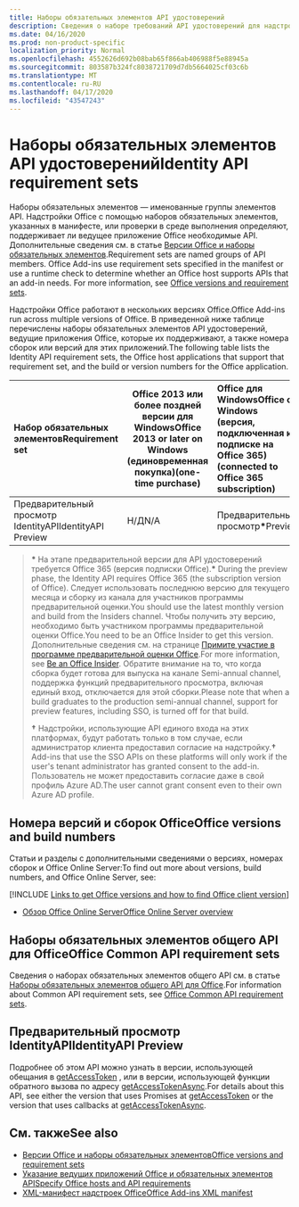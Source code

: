 ```yaml
---
title: Наборы обязательных элементов API удостоверений
description: Сведения о наборе требований API удостоверений для надстроек Office.
ms.date: 04/16/2020
ms.prod: non-product-specific
localization_priority: Normal
ms.openlocfilehash: 4552626d692b08bab65f866ab406988f5e88945a
ms.sourcegitcommit: 803587b324fc8038721709d7db5664025cf03c6b
ms.translationtype: MT
ms.contentlocale: ru-RU
ms.lasthandoff: 04/17/2020
ms.locfileid: "43547243"
---
```

# <a name="identity-api-requirement-sets"></a><span data-ttu-id="13f97-103">Наборы обязательных элементов API удостоверений</span><span class="sxs-lookup"><span data-stu-id="13f97-103">Identity API requirement sets</span></span>

<span data-ttu-id="13f97-p101">Наборы обязательных элементов — именованные группы элементов API. Надстройки Office с помощью наборов обязательных элементов, указанных в манифесте, или проверки в среде выполнения определяют, поддерживает ли ведущее приложение Office необходимые API. Дополнительные сведения см. в статье [Версии Office и наборы обязательных элементов](../../develop/office-versions-and-requirement-sets.md).</span><span class="sxs-lookup"><span data-stu-id="13f97-p101">Requirement sets are named groups of API members. Office Add-ins use requirement sets specified in the manifest or use a runtime check to determine whether an Office host supports APIs that an add-in needs. For more information, see [Office versions and requirement sets](../../develop/office-versions-and-requirement-sets.md).</span></span>

<span data-ttu-id="13f97-107">Надстройки Office работают в нескольких версиях Office.</span><span class="sxs-lookup"><span data-stu-id="13f97-107">Office Add-ins run across multiple versions of Office.</span></span> <span data-ttu-id="13f97-108">В приведенной ниже таблице перечислены наборы обязательных элементов API удостоверений, ведущие приложения Office, которые их поддерживают, а также номера сборок или версий для этих приложений.</span><span class="sxs-lookup"><span data-stu-id="13f97-108">The following table lists the Identity API requirement sets, the Office host applications that support that requirement set, and the build or version numbers for the Office application.</span></span>

|  <span data-ttu-id="13f97-109">Набор обязательных элементов</span><span class="sxs-lookup"><span data-stu-id="13f97-109">Requirement set</span></span>  | <span data-ttu-id="13f97-110">Office 2013 или более поздней версии для Windows</span><span class="sxs-lookup"><span data-stu-id="13f97-110">Office 2013 or later on Windows</span></span><br><span data-ttu-id="13f97-111">(единовременная покупка)</span><span class="sxs-lookup"><span data-stu-id="13f97-111">(one-time purchase)</span></span> | <span data-ttu-id="13f97-112">Office для Windows</span><span class="sxs-lookup"><span data-stu-id="13f97-112">Office on Windows</span></span><br><span data-ttu-id="13f97-113">(версия, подключенная к подписке на Office 365)</span><span class="sxs-lookup"><span data-stu-id="13f97-113">(connected to Office 365 subscription)</span></span> |  <span data-ttu-id="13f97-114">Office для iPad</span><span class="sxs-lookup"><span data-stu-id="13f97-114">Office on iPad</span></span><br><span data-ttu-id="13f97-115">(версия, подключенная к подписке на Office 365)</span><span class="sxs-lookup"><span data-stu-id="13f97-115">(connected to Office 365 subscription)</span></span>  |  <span data-ttu-id="13f97-116">Office для Mac</span><span class="sxs-lookup"><span data-stu-id="13f97-116">Office on Mac</span></span><br><span data-ttu-id="13f97-117">(версия, подключенная к подписке на Office 365)</span><span class="sxs-lookup"><span data-stu-id="13f97-117">(connected to Office 365 subscription)</span></span>  | <span data-ttu-id="13f97-118">Office в Интернете</span><span class="sxs-lookup"><span data-stu-id="13f97-118">Office on the web</span></span>  | <span data-ttu-id="13f97-119">SharePoint Online</span><span class="sxs-lookup"><span data-stu-id="13f97-119">SharePoint Online</span></span> | <span data-ttu-id="13f97-120">OneDrive.com</span><span class="sxs-lookup"><span data-stu-id="13f97-120">OneDrive.com</span></span> |<span data-ttu-id="13f97-121">Outlook.com и Exchange Online</span><span class="sxs-lookup"><span data-stu-id="13f97-121">Outlook.com & Exchange Online</span></span>|
|:-----|-----|:-----|:-----|:-----|:-----|:-----|:-----|:-----|
| <span data-ttu-id="13f97-122">Предварительный просмотр IdentityAPI</span><span class="sxs-lookup"><span data-stu-id="13f97-122">IdentityAPI Preview</span></span>  | <span data-ttu-id="13f97-123">Н/Д</span><span class="sxs-lookup"><span data-stu-id="13f97-123">N/A</span></span> | <span data-ttu-id="13f97-124">Предварительный просмотр<b>\*</b></span><span class="sxs-lookup"><span data-stu-id="13f97-124">Preview<b>\*</b></span></span> | <span data-ttu-id="13f97-125">Скоро</span><span class="sxs-lookup"><span data-stu-id="13f97-125">Coming soon</span></span> | <span data-ttu-id="13f97-126">Предварительный просмотр<b>\*</b></span><span class="sxs-lookup"><span data-stu-id="13f97-126">Preview<b>\*</b></span></span> | <span data-ttu-id="13f97-127">Предварительный просмотр<b>\* &#8224;</b></span><span class="sxs-lookup"><span data-stu-id="13f97-127">Preview<b>\*&#8224;</b></span></span> | <span data-ttu-id="13f97-128">Предварительный просмотр<b>\* &#8224;</b></span><span class="sxs-lookup"><span data-stu-id="13f97-128">Preview<b>\*&#8224;</b></span></span>| <span data-ttu-id="13f97-129">Скоро</span><span class="sxs-lookup"><span data-stu-id="13f97-129">Coming soon</span></span> | <span data-ttu-id="13f97-130">Скоро</span><span class="sxs-lookup"><span data-stu-id="13f97-130">Coming soon</span></span> |

> <span data-ttu-id="13f97-131">**&#42;** На этапе предварительной версии для API удостоверений требуется Office 365 (версия подписки Office).</span><span class="sxs-lookup"><span data-stu-id="13f97-131">**&#42;** During the preview phase, the Identity API requires Office 365 (the subscription version of Office).</span></span> <span data-ttu-id="13f97-132">Следует использовать последнюю версию для текущего месяца и сборку из канала для участников программы предварительной оценки.</span><span class="sxs-lookup"><span data-stu-id="13f97-132">You should use the latest monthly version and build from the Insiders channel.</span></span> <span data-ttu-id="13f97-133">Чтобы получить эту версию, необходимо быть участником программы предварительной оценки Office.</span><span class="sxs-lookup"><span data-stu-id="13f97-133">You need to be an Office Insider to get this version.</span></span> <span data-ttu-id="13f97-134">Дополнительные сведения см. на странице [Примите участие в программе предварительной оценки Office](https://insider.office.com).</span><span class="sxs-lookup"><span data-stu-id="13f97-134">For more information, see [Be an Office Insider](https://insider.office.com).</span></span> <span data-ttu-id="13f97-135">Обратите внимание на то, что когда сборка будет готова для выпуска на канале Semi-annual channel, поддержка функций предварительного просмотра, включая единый вход, отключается для этой сборки.</span><span class="sxs-lookup"><span data-stu-id="13f97-135">Please note that when a build graduates to the production semi-annual channel, support for preview features, including SSO, is turned off for that build.</span></span>
>
> <span data-ttu-id="13f97-136">**&#8224;** Надстройки, использующие API единого входа на этих платформах, будут работать только в том случае, если администратор клиента предоставил согласие на надстройку.</span><span class="sxs-lookup"><span data-stu-id="13f97-136">**&#8224;** Add-ins that use the SSO APIs on these platforms will only work if the user's tenant administrator has granted consent to the add-in.</span></span> <span data-ttu-id="13f97-137">Пользователь не может предоставить согласие даже в свой профиль Azure AD.</span><span class="sxs-lookup"><span data-stu-id="13f97-137">The user cannot grant consent even to their own Azure AD profile.</span></span>

## <a name="office-versions-and-build-numbers"></a><span data-ttu-id="13f97-138">Номера версий и сборок Office</span><span class="sxs-lookup"><span data-stu-id="13f97-138">Office versions and build numbers</span></span>

<span data-ttu-id="13f97-139">Статьи и разделы с дополнительными сведениями о версиях, номерах сборок и Office Online Server:</span><span class="sxs-lookup"><span data-stu-id="13f97-139">To find out more about versions, build numbers, and Office Online Server, see:</span></span>

[!INCLUDE [Links to get Office versions and how to find Office client version](../../includes/links-get-office-versions-builds.md)]
- [<span data-ttu-id="13f97-140">Обзор Office Online Server</span><span class="sxs-lookup"><span data-stu-id="13f97-140">Office Online Server overview</span></span>](/officeonlineserver/office-online-server-overview)

## <a name="office-common-api-requirement-sets"></a><span data-ttu-id="13f97-141">Наборы обязательных элементов общего API для Office</span><span class="sxs-lookup"><span data-stu-id="13f97-141">Office Common API requirement sets</span></span>

<span data-ttu-id="13f97-142">Сведения о наборах обязательных элементов общего API см. в статье [Наборы обязательных элементов общего API для Office](office-add-in-requirement-sets.md).</span><span class="sxs-lookup"><span data-stu-id="13f97-142">For information about Common API requirement sets, see [Office Common API requirement sets](office-add-in-requirement-sets.md).</span></span>

## <a name="identityapi-preview"></a><span data-ttu-id="13f97-143">Предварительный просмотр IdentityAPI</span><span class="sxs-lookup"><span data-stu-id="13f97-143">IdentityAPI Preview</span></span>

<span data-ttu-id="13f97-144">Подробнее об этом API можно узнать в версии, использующей обещания в [getAccessToken](/javascript/api/office-runtime/officeruntime.auth#getaccesstoken-options-) , или в версии, использующей функции обратного вызова по адресу [getAccessTokenAsync](/javascript/api/office/office.auth#getaccesstokenasync-options--callback-).</span><span class="sxs-lookup"><span data-stu-id="13f97-144">For details about this API, see either the version that uses Promises at [getAccessToken](/javascript/api/office-runtime/officeruntime.auth#getaccesstoken-options-) or the version that uses callbacks at [getAccessTokenAsync](/javascript/api/office/office.auth#getaccesstokenasync-options--callback-).</span></span>

## <a name="see-also"></a><span data-ttu-id="13f97-145">См. также</span><span class="sxs-lookup"><span data-stu-id="13f97-145">See also</span></span>

- [<span data-ttu-id="13f97-146">Версии Office и наборы обязательных элементов</span><span class="sxs-lookup"><span data-stu-id="13f97-146">Office versions and requirement sets</span></span>](../../develop/office-versions-and-requirement-sets.md)
- [<span data-ttu-id="13f97-147">Указание ведущих приложений Office и обязательных элементов API</span><span class="sxs-lookup"><span data-stu-id="13f97-147">Specify Office hosts and API requirements</span></span>](../../develop/specify-office-hosts-and-api-requirements.md)
- [<span data-ttu-id="13f97-148">XML-манифест надстроек Office</span><span class="sxs-lookup"><span data-stu-id="13f97-148">Office Add-ins XML manifest</span></span>](../../develop/add-in-manifests.md)
